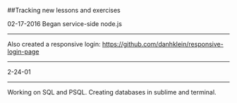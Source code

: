##Tracking new lessons and exercises

02-17-2016
Began service-side node.js
___________
Also created a responsive login: https://github.com/danhklein/responsive-login-page
____________


2-24-01
_____
Working on SQL and PSQL. Creating databases in sublime and terminal.
